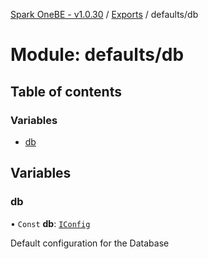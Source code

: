 [Spark OneBE - v1.0.30](../README.md) / [Exports](../modules.md) / defaults/db

# Module: defaults/db

## Table of contents

### Variables

- [db](defaults_db.md#db)

## Variables

### db

• `Const` **db**: [`IConfig`](../interfaces/System_IConfig.IConfig.md)

Default configuration for the Database
